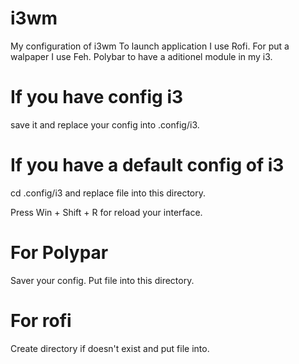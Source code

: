 # i3wm
My configuration of i3wm
To launch application I use Rofi.
For put a walpaper I use Feh.
Polybar to have a aditionel module in my i3.

# If you have config i3
save it
and replace your config into .config/i3.
# If you have a default config of i3
cd .config/i3 and replace file into this directory.

Press Win + Shift + R for reload your interface.

# For Polypar
Saver your config.
Put file into this directory.
# For rofi
Create directory if doesn't exist and put file into.
